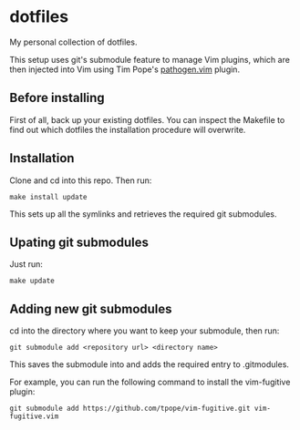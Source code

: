 dotfiles
========

My personal collection of dotfiles.

This setup uses git's submodule feature to manage Vim plugins, which are then
injected into Vim using Tim Pope's
[pathogen.vim](https://github.com/tpope/vim-pathogen) plugin.

Before installing
-----------------

First of all, back up your existing dotfiles. You can inspect the Makefile to
find out which dotfiles the installation procedure will overwrite.

Installation
------------

Clone and cd into this repo. Then run:

```
make install update
```

This sets up all the symlinks and retrieves the required git submodules.

Upating git submodules
----------------------

Just run:

```
make update
```

Adding new git submodules
-------------------------

cd into the directory where you want to keep your submodule, then run:

```
git submodule add <repository url> <directory name>
```

This saves the submodule into <directory name> and adds the required entry
to .gitmodules.

For example, you can run the following command to install the vim-fugitive
plugin:

```
git submodule add https://github.com/tpope/vim-fugitive.git vim-fugitive.vim
```

